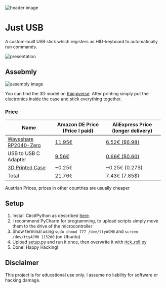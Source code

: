 ![header image](./images/top.jpg)
# Just USB
A custom-built USB stick which registers as HID-keyboard to automatically run commands.

![presentation](./images/presentation.gif)

## Assebmly
![assembly image](./images/assembly.jpg)

You can find the 3D model on [thingiverse](https://www.thingiverse.com/thing:5332207). After printing simply put the electronics inside the case and stick everything together.

### Price

| Name                                                                | Amazon DE Price (Price I paid)                        | AliExpress Price (longer delivery)                                     |
|---------------------------------------------------------------------|-------------------------------------------------------|------------------------------------------------------------------------|
| [Waveshare RP2040-Zero](https://www.waveshare.com/wiki/RP2040-Zero) | [11.95€](https://www.amazon.de/gp/product/B09M42BS6H) | [6.52€ ($6.98)](https://www.aliexpress.com/item/1005003813286792.html) |
| USB to USB C Adapter                                                | [9.56€](https://www.amazon.de/gp/product/B09L4GXQZX)  | [0.66€ ($0.60)](https://www.aliexpress.com/item/1005002069300990.html) |
| [3D Printed Case](https://www.thingiverse.com/thing:5332207)        | ~0.25€                                                | ~0.25€ (0.27$)                                                         |
| Total                                                               | 21.76€                                                | 7.43€  (7.85$)                                                         |

Austrian Prices, prices in other countries are usually cheaper

## Setup
1. Install CircitPython as described [here](https://learn.adafruit.com/getting-started-with-raspberry-pi-pico-circuitpython/circuitpython).
2. I recommend PyCharm for programming, to upload scripts simply move them to the drive of the microcontroller
3. Show terminal using `sudo chmod 777 /dev/ttyACM0` and `screen /dev/ttyACM0 115200` (on Ubuntu)
4. Upload [setup.py](scripts/setup.py) and run it once, then overwrite it with [rick_roll.py](scripts/rick_roll.py)
5. Done! Happy Hacking!

## Disclaimer
This project is for educational use only. I assume no liability for software or hacking damage.
